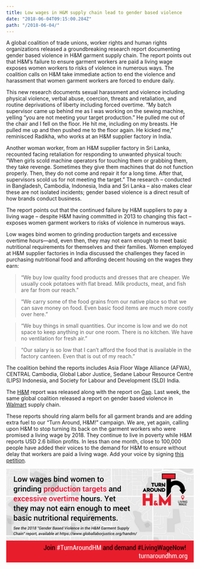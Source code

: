 ```yaml
---
title: Low wages in H&M supply chain lead to gender based violence
date: "2018-06-04T09:15:00.284Z"
path: "/2018-06-04/"
---
```


A global coalition of trade unions, worker rights and human rights organizations released a groundbreaking research report documenting gender based violence in H&M garment supply chain. The report points out that H&M’s failure to ensure garment workers are paid a living wage exposes women workers to risks of violence in numerous ways. The coalition calls on H&M take immediate action to end the violence and harassment that women garment workers are forced to endure daily.
<!-- end -->

This new research documents sexual harassment and violence including physical violence, verbal abuse, coercion, threats and retaliation, and routine deprivations of liberty including forced overtime. 
“My batch supervisor came up behind me as I was working on the sewing machine, yelling “you are not meeting your target production.” He pulled me out of the chair and I fell on the floor. He hit me, including on my breasts. He pulled me up and then pushed me to the floor again. He kicked me,” reminisced Radikha, who works at an H&M supplier factory in India.

Another woman worker, from an H&M supplier factory in Sri Lanka, recounted facing retaliation for responding to unwanted physical touch: “When girls scold machine operators for touching them or grabbing them, they take revenge. Sometimes they give them machines that do not function properly. Then, they do not come and repair it for a long time. After that, supervisors scold us for not meeting the target.”
The research – conducted in Bangladesh, Cambodia, Indonesia, India and Sri Lanka – also makes clear these are not isolated incidents; gender based violence is a direct result of how brands conduct business.

The report points out that the continued failure by H&M suppliers to pay a living wage – despite H&M having committed in 2013 to changing this fact – exposes women garment workers to risks of violence in numerous ways.

Low wages bind women to grinding production targets and excessive overtime hours—and, even then, they may not earn enough to meet basic nutritional requirements for themselves and their families. 
Women employed at H&M supplier factories in India discussed the challenges they faced in purchasing nutritional food and affording decent housing on the wages they earn:

> “We buy low quality food products and dresses that are cheaper. We usually cook potatoes with flat bread. Milk products, meat, and fish are far from our reach.”

> “We carry some of the food grains from our native place so that we can save money on food. Even basic food items are much more costly over here.”

> “We buy things in small quantities. Our income is low and we do not space to keep anything in our one room. There is no kitchen. We have no ventilation for fresh air.”

>“Our salary is so low that I can’t afford the food that is available in the factory canteen. Even that is out of my reach.”

The coalition behind the reports includes Asia Floor Wage Alliance (AFWA), CENTRAL Cambodia, Global Labor Justice, Sedane Labour Resource Centre (LIPS) Indonesia, and Society for Labour and Development (SLD) India. 

The [H&M](https://www.globallaborjustice.org/handm/) report was released along with the report on [Gap](https://www.globallaborjustice.org/gap/). Last week, the same global coalition released a report on gender based violence in [Walmart](https://www.globallaborjustice.org/walmart/) supply chain.


These reports should ring alarm bells for all garment brands and are adding extra fuel to our “Turn Around, H&M!” campaign. We are, yet again, calling upon H&M to stop turning its back on the garment workers who were promised a living wage by 2018. They continue to live in poverty while H&M reports USD 2.6 billion profits. 
In less than one month, close to 100,000 people have added their voices to the demand for H&M to ensure without delay that workers are paid a living wage. 
Add your voice by signing [this petition](https://act.wemove.eu/campaigns/760).

![](GBV.png)